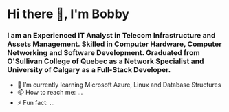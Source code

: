 <h1> Hi there 👋, I'm Bobby </h1>
<h3>I am an Experienced IT Analyst in Telecom Infrastructure and Assets Management. Skilled in Computer Hardware, Computer Networking and Software Development. Graduated from O'Sullivan College of Quebec as a Network Specialist and University of Calgary as a Full-Stack Developer.</h3>

<!--
**BobbyTherio/bobbytherio** is a ✨ _special_ ✨ repository because its `README.md` (this file) appears on your GitHub profile.

Here are some ideas to get you started:

- 🔭 I’m currently working on ...
- 👯 I’m looking to collaborate on ...
- 🤔 I’m looking for help with ...
- 💬 Ask me about ...-->
- 🌱 I’m currently learning Microsoft Azure, Linux and Database Structures
- 📫 How to reach me: ...
- ⚡ Fun fact: ...

